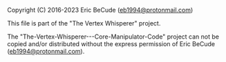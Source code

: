Copyright (C) 2016-2023 Eric BeCude (eb1994@protonmail.com)

This file is part of the "The Vertex Whisperer" project.

The "The-Vertex-Whisperer---Core-Manipulator-Code" project can not be copied and/or distributed without the express
permission of Eric BeCude (eb1994@protonmail.com).
